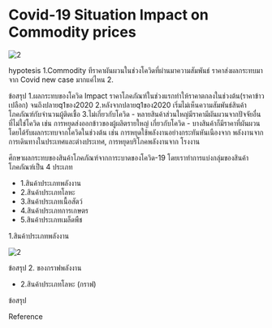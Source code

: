 # Covid-19 Situation Impact on Commodity prices
![2](https://github.com/bsssgrace/5001-mini-project/assets/117662533/23b1f09b-9b0d-4dd6-b163-2201d1ecf866)


hypotesis
1.Commodity ทีราคาผันผวนในช่วงโควิดที่ผ่านมาความสัมพันธ์ ราคาส่งผลกระทบมาจาก Covid new case มากแค่ไหน
2.

ข้อสรุป
1.ผลกระทบของโควิด Impact ราคาโภคภัณฑ์ในช่วงแรกทำให้ราคาตกลงในช่วงต้น(ราคาข้าวเปลือก) จนถึงปลายq1ของ2020
2.หลังจากปลายq1ของ2020 เริ่มไม่เห็นความสัมพันธ์สินค้าโภคภัณฑ์กับจำนวนผู้ติดเชื้อ
3.ไม่เกี่ยวกับโควิด - หลายสินค้าส่วนใหญ่มีราคามีผันผวนจากปัจจัยอื่นที่ไม่ใช่โควิด เช่น การหยุดส่งออกข้าวของผู้ผลิตรายใหญ่ 
  เกี่ยวกับโควิด - บางสินค้าก็มีราคาที่ผันผวนโดยได้รับผลกระทบจากโควิดในช่วงต้น เช่น การหยุดใช้พลังงานอย่างกระทันหันเนืองจาก พลังงานจากการเดินทางในประเทศและต่างประเทศ, การหยุดบริโภคพลังงานจาก 
               โรงงาน 
  
ศึกษาผลกระทบของสินค้าโภคภัณฑ์จากการะบาดของโควิด-19
โดยเราทำการแบ่งกลุ่มของสินค้าโภคภัณฑ์เป็น 4 ประเภท
- 1.สินค้าประเภทพลังงาน
- 2.สินค้าประเภทโลหะ
- 3.สินค้าประเภทเนื้อสัตว์
- 4.สินค้าประเภทการเกษตร
- 5.สินค้าประเภทเมล็ดพืช

1.สินค้าประเภทพลังงาน

![2](https://github.com/bsssgrace/5001-mini-project/assets/117662533/23b1f09b-9b0d-4dd6-b163-2201d1ecf866)

ข้อสรุป
2. ของกราฟพลังงาน

- 2.สินค้าประเภทโลหะ
(กราฟ)

ข้อสรุป





Reference




